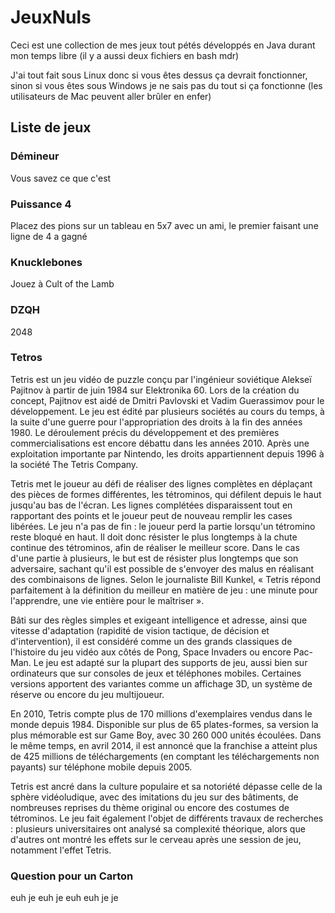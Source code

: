 # JeuxNuls

Ceci est une collection de mes jeux tout pétés développés en Java durant mon temps libre (il y a aussi deux fichiers en bash mdr)

J'ai tout fait sous Linux donc si vous êtes dessus ça devrait fonctionner, sinon si vous êtes sous Windows je ne sais pas du tout si ça fonctionne (les utilisateurs de Mac peuvent aller brûler en enfer)

## Liste de jeux

### Démineur

Vous savez ce que c'est

### Puissance 4

Placez des pions sur un tableau en 5x7 avec un ami, le premier faisant une ligne de 4 a gagné

### Knucklebones

Jouez à Cult of the Lamb

### DZQH

2048

### Tetros

Tetris est un jeu vidéo de puzzle conçu par l'ingénieur soviétique Alekseï Pajitnov à partir de juin 1984 sur Elektronika 60. Lors de la création du concept, Pajitnov est aidé de Dmitri Pavlovski et Vadim Guerassimov pour le développement. Le jeu est édité par plusieurs sociétés au cours du temps, à la suite d'une guerre pour l'appropriation des droits à la fin des années 1980. Le déroulement précis du développement et des premières commercialisations est encore débattu dans les années 2010. Après une exploitation importante par Nintendo, les droits appartiennent depuis 1996 à la société The Tetris Company.

Tetris met le joueur au défi de réaliser des lignes complètes en déplaçant des pièces de formes différentes, les tétrominos, qui défilent depuis le haut jusqu'au bas de l'écran. Les lignes complétées disparaissent tout en rapportant des points et le joueur peut de nouveau remplir les cases libérées. Le jeu n'a pas de fin : le joueur perd la partie lorsqu'un tétromino reste bloqué en haut. Il doit donc résister le plus longtemps à la chute continue des tétrominos, afin de réaliser le meilleur score. Dans le cas d'une partie à plusieurs, le but est de résister plus longtemps que son adversaire, sachant qu'il est possible de s'envoyer des malus en réalisant des combinaisons de lignes. Selon le journaliste Bill Kunkel, « Tetris répond parfaitement à la définition du meilleur en matière de jeu : une minute pour l'apprendre, une vie entière pour le maîtriser ».

Bâti sur des règles simples et exigeant intelligence et adresse, ainsi que vitesse d'adaptation (rapidité de vision tactique, de décision et d'intervention), il est considéré comme un des grands classiques de l'histoire du jeu vidéo aux côtés de Pong, Space Invaders ou encore Pac-Man. Le jeu est adapté sur la plupart des supports de jeu, aussi bien sur ordinateurs que sur consoles de jeux et téléphones mobiles. Certaines versions apportent des variantes comme un affichage 3D, un système de réserve ou encore du jeu multijoueur.

En 2010, Tetris compte plus de 170 millions d'exemplaires vendus dans le monde depuis 1984. Disponible sur plus de 65 plates-formes, sa version la plus mémorable est sur Game Boy, avec 30 260 000 unités écoulées. Dans le même temps, en avril 2014, il est annoncé que la franchise a atteint plus de 425 millions de téléchargements (en comptant les téléchargements non payants) sur téléphone mobile depuis 2005.

Tetris est ancré dans la culture populaire et sa notoriété dépasse celle de la sphère vidéoludique, avec des imitations du jeu sur des bâtiments, de nombreuses reprises du thème original ou encore des costumes de tétrominos. Le jeu fait également l'objet de différents travaux de recherches : plusieurs universitaires ont analysé sa complexité théorique, alors que d'autres ont montré les effets sur le cerveau après une session de jeu, notamment l'effet Tetris.

### Question pour un Carton

euh je euh je euh euh je je
